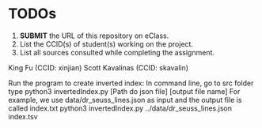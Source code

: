 # TODOs

1. **SUBMIT** the URL of this repository on eClass. 
2. List the CCID(s) of student(s) working on the project.
3. List all sources consulted while completing the assignment.

King Fu (CCID: xinjian) Scott Kavalinas (CCID:  skavalin)

Run the program to create inverted index: In command line, go to src folder
type python3 invertedIndex.py [Path do json file] [output file name]
For example, we use data/dr_seuss_lines.json as input and the output file is called index.txt
python3 invertedIndex.py ../data/dr_seuss_lines.json index.tsv
